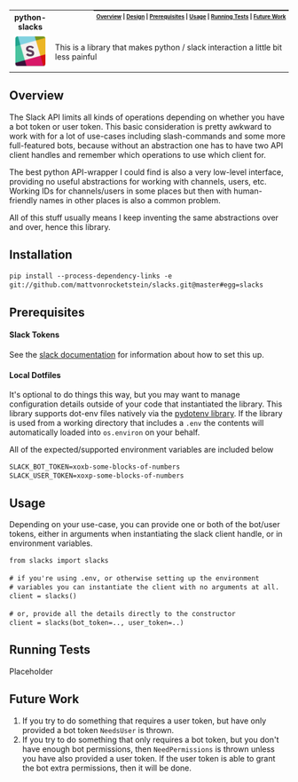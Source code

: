 <table>
  <tr><th><strong>python-slacks</strong></th>
    <th style="padding:0px 5px;text-align:right;float:right;">
      <small><small>
      <a href=#overview>Overview</a> |
      <a href=#overview>Design</a> |
      <a href=#prerequisites>Prerequisites</a> |
      <a href=#usage>Usage</a> |
      <a href=#running-tests>Running Tests</a> |
      <a href=#future-work>Future Work</a>
      </small><small>
    </th>
  </tr>
  <tr>
    <td width=15%><img src=img/icon.png style="width:150px"></td>
    <td>
    This is a library that makes python / slack interaction a little bit less painful
    </td>
  </tr>
</table>

## Overview

The Slack API limits all kinds of operations depending on whether you have a bot token or user token.  This basic consideration is pretty awkward to work with for a lot of use-cases including slash-commands and some more full-featured bots, because without an abstraction one has to have two API client handles and remember which operations to use which client for.

The best python API-wrapper I could find is also a very low-level interface, providing no useful abstractions for working with channels, users, etc.  Working IDs for channels/users in some places but then with human-friendly names in other places is also a common problem.  

All of this stuff usually means I keep inventing the same abstractions over and over, hence this library.

## Installation

```
pip install --process-dependency-links -e git://github.com/mattvonrocketstein/slacks.git@master#egg=slacks
```

## Prerequisites

#### Slack Tokens

See the [slack documentation](#) for information about how to set this up.

#### Local Dotfiles

It's optional to do things this way, but you may want to manage configuration details outside of your code that instantiated the library.  This library supports dot-env files natively via the [pydotenv library](#).  If the library is used from a working directory that includes a `.env` the contents will automatically loaded into `os.environ` on your behalf.  

All of the expected/supported environment variables are included below

```
SLACK_BOT_TOKEN=xoxb-some-blocks-of-numbers
SLACK_USER_TOKEN=xoxp-some-blocks-of-numbers
```

## Usage

Depending on your use-case, you can provide one or both of the bot/user tokens, either in arguments when instantiating the slack client handle, or in environment variables.

```
from slacks import slacks

# if you're using .env, or otherwise setting up the environment  
# variables you can instantiate the client with no arguments at all.
client = slacks()

# or, provide all the details directly to the constructor
client = slacks(bot_token=.., user_token=..)
```

## Running Tests

Placeholder

## Future Work

1. If you try to do something that requires a user token, but have only provided a bot token `NeedsUser` is thrown.
1. If you try to do something that only requires a bot token, but you don't have enough bot permissions, then `NeedPermissions` is thrown unless you have also provided a user token.  If the user token is able to grant the bot extra permissions, then it will be done.
